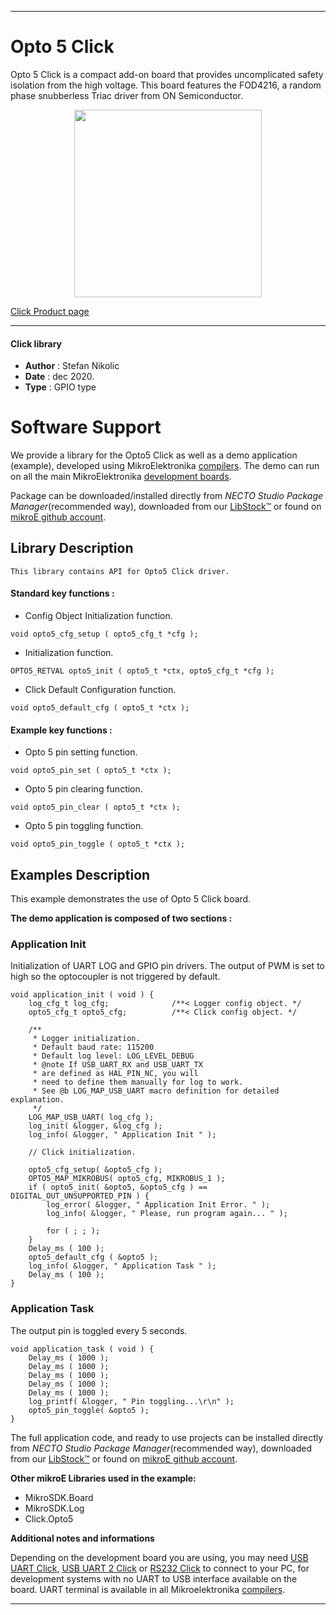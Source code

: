 
---
# Opto 5 Click

Opto 5 Click is a compact add-on board that provides uncomplicated safety isolation from the high voltage. This board features the FOD4216, a random phase snubberless Triac driver from ON Semiconductor.

<p align="center">
  <img src="https://download.mikroe.com/images/click_for_ide/opto5_click.png" height=300px>
</p>

[Click Product page](https://www.mikroe.com/opto-5-click)

---


#### Click library

- **Author**        : Stefan Nikolic
- **Date**          : dec 2020.
- **Type**          : GPIO type


# Software Support

We provide a library for the Opto5 Click
as well as a demo application (example), developed using MikroElektronika
[compilers](https://www.mikroe.com/necto-studio).
The demo can run on all the main MikroElektronika [development boards](https://www.mikroe.com/development-boards).

Package can be downloaded/installed directly from *NECTO Studio Package Manager*(recommended way), downloaded from our [LibStock&trade;](https://libstock.mikroe.com) or found on [mikroE github account](https://github.com/MikroElektronika/mikrosdk_click_v2/tree/master/clicks).

## Library Description

```
This library contains API for Opto5 Click driver.
```

#### Standard key functions :

- Config Object Initialization function.
```
void opto5_cfg_setup ( opto5_cfg_t *cfg );
```

- Initialization function.
```
OPTO5_RETVAL opto5_init ( opto5_t *ctx, opto5_cfg_t *cfg );
```

- Click Default Configuration function.
```
void opto5_default_cfg ( opto5_t *ctx );
```

#### Example key functions :

- Opto 5 pin setting function.
```
void opto5_pin_set ( opto5_t *ctx );
```

- Opto 5 pin clearing function.
```
void opto5_pin_clear ( opto5_t *ctx );
```

- Opto 5 pin toggling function.
```
void opto5_pin_toggle ( opto5_t *ctx );
```

## Examples Description

This example demonstrates the use of Opto 5 Click board.

**The demo application is composed of two sections :**

### Application Init

Initialization of UART LOG and GPIO pin drivers.
The output of PWM is set to high so the optocoupler
is not triggered by default.

```
void application_init ( void ) {
    log_cfg_t log_cfg;              /**< Logger config object. */
    opto5_cfg_t opto5_cfg;          /**< Click config object. */

    /** 
     * Logger initialization.
     * Default baud rate: 115200
     * Default log level: LOG_LEVEL_DEBUG
     * @note If USB_UART_RX and USB_UART_TX 
     * are defined as HAL_PIN_NC, you will 
     * need to define them manually for log to work. 
     * See @b LOG_MAP_USB_UART macro definition for detailed explanation.
     */
    LOG_MAP_USB_UART( log_cfg );
    log_init( &logger, &log_cfg );
    log_info( &logger, " Application Init " );

    // Click initialization.

    opto5_cfg_setup( &opto5_cfg );
    OPTO5_MAP_MIKROBUS( opto5_cfg, MIKROBUS_1 );
    if ( opto5_init( &opto5, &opto5_cfg ) == DIGITAL_OUT_UNSUPPORTED_PIN ) {
        log_error( &logger, " Application Init Error. " );
        log_info( &logger, " Please, run program again... " );

        for ( ; ; );
    }
    Delay_ms ( 100 );
    opto5_default_cfg ( &opto5 );
    log_info( &logger, " Application Task " );
    Delay_ms ( 100 );
}
```

### Application Task

The output pin is toggled every 5 seconds. 

```
void application_task ( void ) {
    Delay_ms ( 1000 );
    Delay_ms ( 1000 );
    Delay_ms ( 1000 );
    Delay_ms ( 1000 );
    Delay_ms ( 1000 );
    log_printf( &logger, " Pin toggling...\r\n" );
    opto5_pin_toggle( &opto5 );
}
```

The full application code, and ready to use projects can be installed directly from *NECTO Studio Package Manager*(recommended way), downloaded from our [LibStock&trade;](https://libstock.mikroe.com) or found on [mikroE github account](https://github.com/MikroElektronika/mikrosdk_click_v2/tree/master/clicks).

**Other mikroE Libraries used in the example:**

- MikroSDK.Board
- MikroSDK.Log
- Click.Opto5

**Additional notes and informations**

Depending on the development board you are using, you may need
[USB UART Click](https://www.mikroe.com/usb-uart-click),
[USB UART 2 Click](https://www.mikroe.com/usb-uart-2-click) or
[RS232 Click](https://www.mikroe.com/rs232-click) to connect to your PC, for
development systems with no UART to USB interface available on the board. UART
terminal is available in all Mikroelektronika
[compilers](https://shop.mikroe.com/compilers).

---
